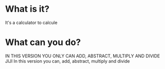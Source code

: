 # What is it?
It's a calculator to calcule
# What can you do?
IN THIS VERSION YOU ONLY CAN ADD, ABSTRACT, MULTIPLY AND DIVIDE JIJI
In this version you can, add, abstract, multiply and divide
